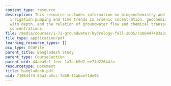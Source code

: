 ```yaml
---
content_type: resource
description: This resource includes information on biogeochemistry and arsenic mobility,
  irrigation pumping and time trends in arsenic cncentration, geochemical profiles
  with depth, and the relation of groundwater flow and chemical transport to arsenic
  concentrations.
file: /media/courses/1-72-groundwater-hydrology-fall-2005/7106447483a3a5cc7d58f1abaef1de96_bangladesh.pdf
file_type: application/pdf
learning_resource_types: []
ocw_type: OCWFile
parent_title: Bangladesh Study
parent_type: CourseSection
parent_uid: 44aea9c1-feec-1a7a-b9d2-ee7fd22644fa
resourcetype: Document
title: bangladesh.pdf
uid: 71064474-83a3-a5cc-7d58-f1abaef1de96
---
```

